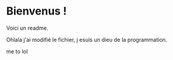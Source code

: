 # Bienvenus !

Voici un readme.

Ohlala j'ai modifié le fichier, j esuis un dieu de la programmation.

me to lol
